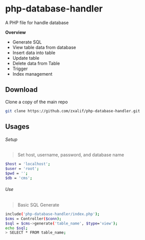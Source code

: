 # php-database-handler
A PHP file for handle database

**Overview**
- Generate SQL
- View table data from database
- Insert data into table
- Update table
- Delete data from Table
- Trigger
- Index management

Download
---------
Clone a copy of the main repo
```bash
git clone https://github.com/zxalif/php-database-handler.git
```

Usages
-------
###### Setup

> Set host, username, password, and database name
```bash
$host = 'localhost';
$user = 'root';
$pwd = '';
$db = 'cms';
```

###### Use
> Basic SQL Generate
```bash
include('php-database-handler/index.php');
$cms = Controller($conn);
$sql = $cms->generate('table_name', $type='view');
echo $sql;
> SELECT * FROM table_name;
```